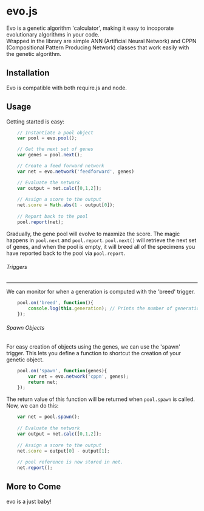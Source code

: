   evo.js
=========

Evo is a genetic algorithm 'calculator', making it easy to incoporate evolutionary algorithms in your code.  
Wrapped in the library are simple ANN (Artificial Neural Network) and CPPN (Compositional Pattern Producing Network) 
classes that work easily with the genetic algorithm. 

Installation
-------------
Evo is compatible with both require.js and node.


Usage
---------
Getting started is easy:

```javascript
    // Instantiate a pool object
    var pool = evo.pool();

    // Get the next set of genes
    var genes = pool.next();  

    // Create a feed forward network
    var net = evo.network('feedforward', genes) 

    // Evaluate the network
    var output = net.calc([0,1,2]);
    
    // Assign a score to the output
    net.score = Math.abs(1 - output[0]);
    
    // Report back to the pool
    pool.report(net);
```

Gradually, the gene pool will evolve to maxmize the score.
The magic happens in `pool.next` and `pool.report`. `pool.next()` will retrieve the next set of genes,
and when the pool is empty, it will breed all of the specimens you have reported back to the pool via `pool.report`.

###### Triggers
----------
We can monitor for when a generation is computed with the 'breed' trigger.

```javascript
    pool.on('breed', function(){
        console.log(this.generation); // Prints the number of generations computed
    });
```

###### Spawn Objects
For easy creation of objects using the genes, we can use the 'spawn' trigger. This lets you define a function to shortcut the creation of your genetic object.

```javascript
    pool.on('spawn', function(genes){
        var net = evo.network('cppn', genes);
        return net;
    });
```

The return value of this function will be returned when `pool.spawn` is called.
Now, we can do this: 

```javascript
    var net = pool.spawn();
    
    // Evaluate the network
    var output = net.calc([0,1,2]);
    
    // Assign a score to the output
    net.score = output[0] - output[1];
    
    // pool reference is now stored in net. 
    net.report();
```
   

More to Come
----------
evo is a just baby!
